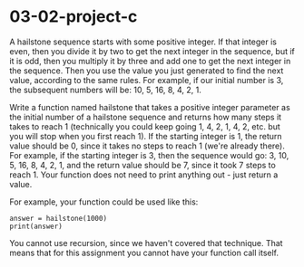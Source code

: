 # 03-02-project-c

A hailstone sequence starts with some positive integer. If that integer is even, then you divide it by two to get the next integer in the sequence, but if it is odd, then you multiply it by three and add one to get the next integer in the sequence. Then you use the value you just generated to find the next value, according to the same rules.  For example, if our initial number is 3, the subsequent numbers will be: 10, 5, 16, 8, 4, 2, 1.

Write a function named hailstone that takes a positive integer parameter as the initial number of a hailstone sequence and returns how many steps it takes to reach 1 (technically you could keep going 1, 4, 2, 1, 4, 2, etc. but you will stop when you first reach 1). If the starting integer is 1, the return value should be 0, since it takes no steps to reach 1 (we're already there). For example, if the starting integer is 3, then the sequence would go: 3, 10, 5, 16, 8, 4, 2, 1, and the return value should be 7, since it took 7 steps to reach 1.  Your function does not need to print anything out - just return a value.

For example, your function could be used like this:
```
answer = hailstone(1000)
print(answer)
```

You cannot use recursion, since we haven't covered that technique.  That means that for this assignment you cannot have your function call itself.


